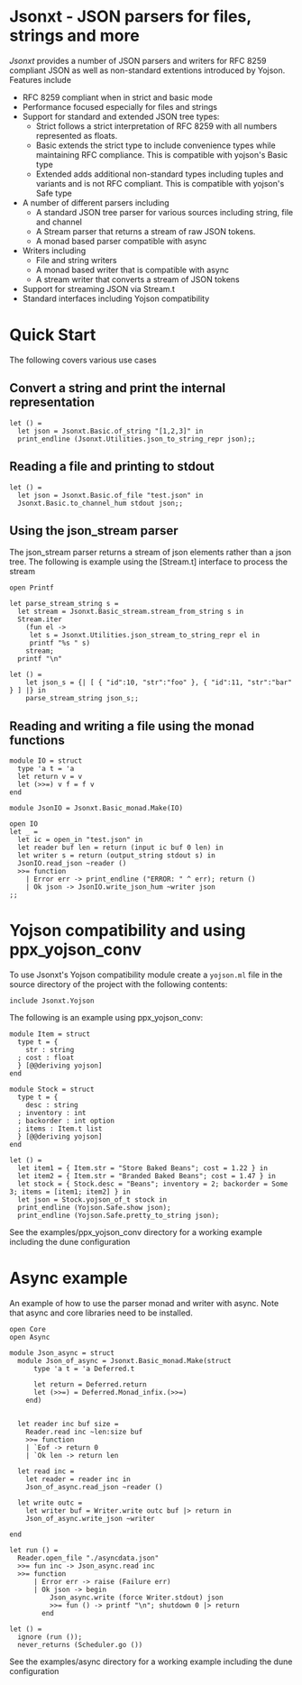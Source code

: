 # Jsonxt - JSON parsers for files, strings and more

*Jsonxt* provides a number of JSON parsers and writers for
RFC 8259 compliant JSON as well as non-standard extentions
introduced by Yojson.  Features include

* RFC 8259 compliant when in strict and basic mode
* Performance focused especially for files and strings
* Support for standard and extended JSON tree types:
  * Strict follows a strict interpretation of RFC 8259 with all
    numbers represented as floats.
  * Basic extends the strict type to include convenience types while maintaining
    RFC compliance.  This is compatible with yojson's Basic type
  * Extended adds additional non-standard types including tuples and variants
    and is not RFC compliant. This is compatible with yojson's Safe type
* A number of different parsers including
  * A standard JSON tree parser for various sources including string, file and channel
  * A Stream parser that returns a stream of raw JSON tokens.
  * A monad based parser compatible with async
* Writers including
  * File and string writers
  * A monad based writer that is compatible with async
  * A stream writer that converts a stream of JSON tokens
* Support for streaming JSON via Stream.t
* Standard interfaces including Yojson compatibility

# Quick Start
The following covers various use cases

## Convert a string and print the internal representation

```
let () =
  let json = Jsonxt.Basic.of_string "[1,2,3]" in
  print_endline (Jsonxt.Utilities.json_to_string_repr json);;
```

## Reading a file and printing to stdout

```
let () = 
  let json = Jsonxt.Basic.of_file "test.json" in
  Jsonxt.Basic.to_channel_hum stdout json;;
```

## Using the json\_stream parser
The json\_stream parser returns a stream of json elements
rather than a json tree.  The following is example using
the [Stream.t] interface to process the stream

```
open Printf

let parse_stream_string s =
  let stream = Jsonxt.Basic_stream.stream_from_string s in
  Stream.iter
    (fun el ->
     let s = Jsonxt.Utilities.json_stream_to_string_repr el in
     printf "%s " s)
    stream;
  printf "\n"

let () =
    let json_s = {| [ { "id":10, "str":"foo" }, { "id":11, "str":"bar" } ] |} in
    parse_stream_string json_s;;
```

## Reading and writing a file using the monad functions

```
module IO = struct
  type 'a t = 'a
  let return v = v
  let (>>=) v f = f v
end

module JsonIO = Jsonxt.Basic_monad.Make(IO)

open IO
let _ =
  let ic = open_in "test.json" in
  let reader buf len = return (input ic buf 0 len) in
  let writer s = return (output_string stdout s) in
  JsonIO.read_json ~reader ()
  >>= function
    | Error err -> print_endline ("ERROR: " ^ err); return ()
    | Ok json -> JsonIO.write_json_hum ~writer json
;;
```

# Yojson compatibility and using ppx\_yojson\_conv
To use Jsonxt's Yojson compatibility module create a `yojson.ml` file in
the source directory of the project with the following contents:

```
include Jsonxt.Yojson
```

The following is an example using ppx\_yojson\_conv:

```
module Item = struct
  type t = {
    str : string
  ; cost : float
  } [@@deriving yojson]
end

module Stock = struct
  type t = {
    desc : string
  ; inventory : int
  ; backorder : int option
  ; items : Item.t list
  } [@@deriving yojson]
end

let () =
  let item1 = { Item.str = "Store Baked Beans"; cost = 1.22 } in
  let item2 = { Item.str = "Branded Baked Beans"; cost = 1.47 } in
  let stock = { Stock.desc = "Beans"; inventory = 2; backorder = Some 3; items = [item1; item2] } in
  let json = Stock.yojson_of_t stock in
  print_endline (Yojson.Safe.show json);
  print_endline (Yojson.Safe.pretty_to_string json);
```

See the examples/ppx\_yojson\_conv directory for a working example including the dune configuration

# Async example
An example of how to use the parser monad and writer with async.  Note
that async and core libraries need to be installed.

```
open Core
open Async

module Json_async = struct
  module Json_of_async = Jsonxt.Basic_monad.Make(struct
      type 'a t = 'a Deferred.t

      let return = Deferred.return
      let (>>=) = Deferred.Monad_infix.(>>=)
    end)


  let reader inc buf size =
    Reader.read inc ~len:size buf
    >>= function
    | `Eof -> return 0
    | `Ok len -> return len

  let read inc =
    let reader = reader inc in
    Json_of_async.read_json ~reader ()

  let write outc =
    let writer buf = Writer.write outc buf |> return in
    Json_of_async.write_json ~writer

end

let run () =
  Reader.open_file "./asyncdata.json"
  >>= fun inc -> Json_async.read inc
  >>= function
      | Error err -> raise (Failure err)
      | Ok json -> begin
          Json_async.write (force Writer.stdout) json
          >>= fun () -> printf "\n"; shutdown 0 |> return
        end

let () =
  ignore (run ());
  never_returns (Scheduler.go ())
```
See the examples/async directory for a working example including the dune configuration
